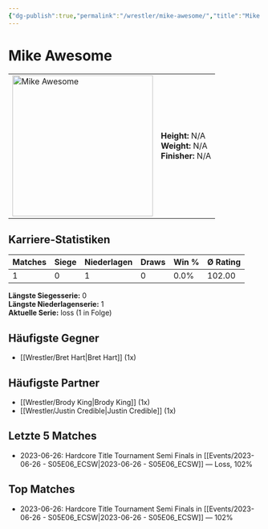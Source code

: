 ```yaml
---
{"dg-publish":true,"permalink":"/wrestler/mike-awesome/","title":"Mike Awesome","tags":["wrestler"],"noteIcon":""}
---
```



# Mike Awesome

<table>
        <tr>
        <td><img src="https://github.com/CptSpaulding1980/choke-slam-wrestling/releases/download/images/Mike_Awesome.png" width="280" alt="Mike Awesome"></td>
        <td>
        <b>Height:</b> N/A<br>
        <b>Weight:</b> N/A<br>
        <b>Finisher:</b> N/A<br>
        </td>
        </tr>
        </table>
        

## Karriere-Statistiken

| Matches | Siege | Niederlagen | Draws | Win % | Ø Rating |
|---------|-------|-------------|-------|-------|-----------|
| 1 | 0 | 1 | 0 | 0.0% | 102.00 |

**Längste Siegesserie:** 0<br>**Längste Niederlagenserie:** 1<br>**Aktuelle Serie:** loss (1 in Folge)


## Häufigste Gegner
- [[Wrestler/Bret Hart\|Bret Hart]] (1x)

## Häufigste Partner
- [[Wrestler/Brody King\|Brody King]] (1x)
- [[Wrestler/Justin Credible\|Justin Credible]] (1x)

## Letzte 5 Matches
- 2023-06-26: Hardcore Title Tournament Semi Finals in [[Events/2023-06-26 - S05E06_ECSW\|2023-06-26 - S05E06_ECSW]] — Loss, 102%

## Top Matches
- 2023-06-26: Hardcore Title Tournament Semi Finals in [[Events/2023-06-26 - S05E06_ECSW\|2023-06-26 - S05E06_ECSW]] — 102%
